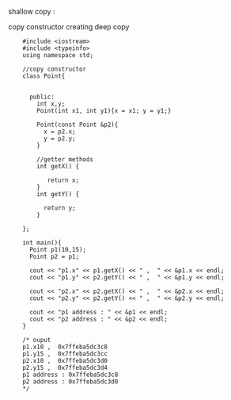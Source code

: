 shallow copy : 




copy constructor creating deep copy


        #include <iostream>
        #include <typeinfo>
        using namespace std;

        //copy constructor
        class Point{


          public:
            int x,y;
            Point(int x1, int y1){x = x1; y = y1;}

            Point(const Point &p2){
              x = p2.x;
              y = p2.y;
            }

            //getter methods
            int getX() {

               return x; 
            }
            int getY() { 

              return y; 
            }

        };

        int main(){
          Point p1(10,15);
          Point p2 = p1;

          cout << "p1.x" << p1.getX() << " ,  " << &p1.x << endl;
          cout << "p1.y" << p2.getY() << " ,  " << &p1.y << endl;

          cout << "p2.x" << p2.getX() << " ,  " << &p2.x << endl;
          cout << "p2.y" << p2.getY() << " ,  " << &p2.y << endl;

          cout << "p1 address : " << &p1 << endl;
          cout << "p2 address : " << &p2 << endl;
        }

        /* ouput 
        p1.x10 ,  0x7ffeba5dc3c8
        p1.y15 ,  0x7ffeba5dc3cc
        p2.x10 ,  0x7ffeba5dc3d0
        p2.y15 ,  0x7ffeba5dc3d4
        p1 address : 0x7ffeba5dc3c8
        p2 address : 0x7ffeba5dc3d0
        */
